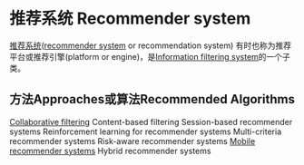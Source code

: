 # 推荐系统 Recommender system

[推荐系统](../../BigData/推荐引擎.md)([recommender system](https://en.jinzhao.wiki/wiki/Recommender_system) or recommendation system) 有时也称为推荐平台或推荐引擎(platform or engine)，是[Information filtering system](https://en.jinzhao.wiki/wiki/Information_filtering_system)的一个子类。



## 方法Approaches或算法Recommended Algorithms

[Collaborative filtering](https://en.jinzhao.wiki/wiki/Collaborative_filtering)
Content-based filtering
Session-based recommender systems
Reinforcement learning for recommender systems
Multi-criteria recommender systems
Risk-aware recommender systems
[Mobile recommender systems](https://en.jinzhao.wiki/wiki/Location_based_recommendation)
Hybrid recommender systems